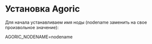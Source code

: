 <h1>Установка Agoric</h1>
<p>Для начала устанавливаем имя ноды (nodename заменить на свое произвольное значение):</p>
AGORIC_NODENAME=nodename
